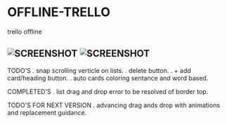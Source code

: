 # OFFLINE-TRELLO
trello offline 

![SCREENSHOT](https://github.com/Ans447766/OFFtrello/blob/master/ShowRoom/Screenshot%20from%202019-02-18%2014-39-44.png)
![SCREENSHOT](https://github.com/Ans447766/OFFtrello/blob/master/ShowRoom/Screenshot%20from%202019-02-18%2014-25-45.png)
-------------------------------------------------------------------
TODO'S
    . snap scrolling verticle on lists.
    . delete button.
    . + add card/heading button.
    . auto cards coloring sentance and word based.

COMPLETED'S
    . list drag and drop error to be resolved of border top.


TODO'S FOR NEXT VERSION
    . advancing drag ands drop with animations and replacement guidance.
